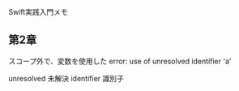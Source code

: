Swift実践入門メモ
## 第2章

スコープ外で、変数を使用した
error: use of unresolved identifier 'a'

unresolved 未解決
identifier 識別子

